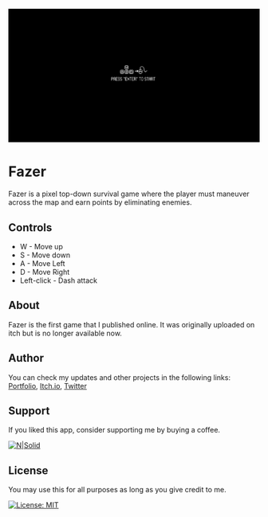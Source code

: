 ![alt text](https://github.com/netervati/Fazer/blob/main/assets/demo/demo.gif?raw=true)

# Fazer
Fazer is a pixel top-down survival game where the player must maneuver across the map and earn points by eliminating enemies.

## Controls
- W - Move up
- S - Move down
- A - Move Left
- D - Move Right
- Left-click - Dash attack

## About
Fazer is the first game that I published online. It was originally uploaded on itch but is no longer available now.

## Author
You can check my updates and other projects in the following links:
[Portfolio](https://netervati.pythonanywhere.com/),
[Itch.io](https://netervati.itch.io/),
[Twitter](https://twitter.com/netervati)

## Support
If you liked this app, consider supporting me by buying a coffee.

[![N|Solid](https://cdn.ko-fi.com/cdn/kofi2.png?v=3)](https://ko-fi.com/netervati)

## License
You may use this for all purposes as long as you give credit to me.

[![License: MIT](https://img.shields.io/badge/License-MIT-yellow.svg)](https://opensource.org/licenses/MIT)
